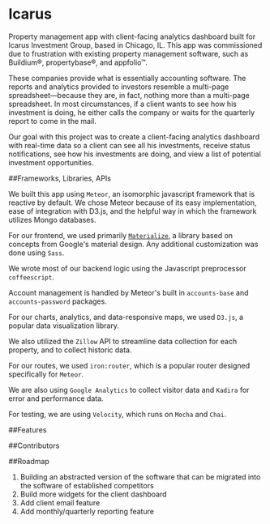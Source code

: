 Icarus
================

Property management app with client-facing analytics dashboard built for Icarus Investment Group, based in Chicago, IL. This app was commissioned due to frustration with existing property management software, such as Buildium®, propertybase®, and appfolio™. 

These companies provide what is essentially accounting software. The reports and analytics provided to investors resemble a multi-page spreadsheet—because they are, in fact, nothing more than a multi-page spreadsheet. In most circumstances, if a client wants to see how his investment is doing, he either calls the company or waits for the quarterly report to come in the mail.

Our goal with this project was to create a client-facing analytics dashboard with real-time data so a client can see all his investments, receive status notifications, see how his investments are doing, and view a list of potential investment opportunities. 

##Frameworks, Libraries, APIs

We built this app using `Meteor`, an isomorphic javascript framework that is reactive by default. We chose Meteor because of its easy implementation, ease of integration with D3.js, and the helpful way in which the framework utilizes Mongo databases. 

For our frontend, we used primarily [`Materialize`](materializecss.com), a library based on concepts from Google's material design. Any additional customization was done using `Sass`.

We wrote most of our backend logic using the Javascript preprocessor `coffeescript`.

Account management is handled by Meteor's built in `accounts-base` and `accounts-password` packages.

For our charts, analytics, and data-responsive maps, we used `D3.js`, a popular data visualization library.

We also utilized the `Zillow` API to streamline data collection for each property, and to collect historic data. 

For our routes, we used `iron:router`, which is a popular router designed specifically for `Meteor`.

We are also using `Google Analytics` to collect visitor data and `Kadira` for error and performance data.

For testing, we are using `Velocity`, which runs on `Mocha` and `Chai`. 

##Features


##Contributors


##Roadmap

1. Building an abstracted version of the software that can be migrated into the software of established competitors
2. Build more widgets for the client dashboard
3. Add client email feature
4. Add monthly/quarterly reporting feature
